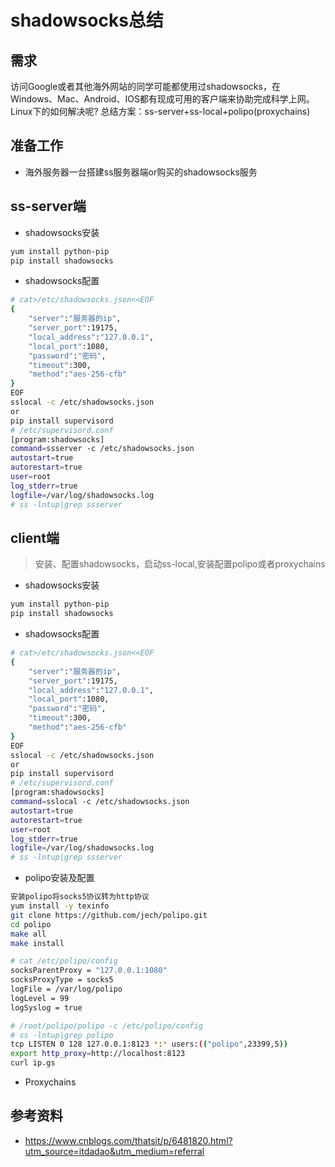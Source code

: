 # shadowsocks总结
## 需求
访问Google或者其他海外网站的同学可能都使用过shadowsocks，在Windows、Mac、Android、IOS都有现成可用的客户端来协助完成科学上网。
Linux下的如何解决呢?
总结方案：ss-server+ss-local+polipo(proxychains)
## 准备工作
- 海外服务器一台搭建ss服务器端or购买的shadowsocks服务

## ss-server端
- shadowsocks安装
``` bash
yum install python-pip
pip install shadowsocks
```
- shadowsocks配置
``` bash
# cat>/etc/shadowsocks.json<<EOF
{
    "server":"服务器的ip",
    "server_port":19175,
    "local_address":"127.0.0.1",
    "local_port":1080,
    "password":"密码",
    "timeout":300,
    "method":"aes-256-cfb"
}
EOF
sslocal -c /etc/shadowsocks.json
or
pip install supervisord
# /etc/supervisord.conf
[program:shadowsocks]
command=ssserver -c /etc/shadowsocks.json
autostart=true
autorestart=true
user=root
log_stderr=true
logfile=/var/log/shadowsocks.log
# ss -lntup|grep ssserver
```
## client端
> 安装、配置shadowsocks，启动ss-local,安装配置polipo或者proxychains

- shadowsocks安装
``` bash
yum install python-pip
pip install shadowsocks
```
- shadowsocks配置
``` bash
# cat>/etc/shadowsocks.json<<EOF
{
    "server":"服务器的ip",
    "server_port":19175,
    "local_address":"127.0.0.1",
    "local_port":1080,
    "password":"密码",
    "timeout":300,
    "method":"aes-256-cfb"
}
EOF
sslocal -c /etc/shadowsocks.json
or
pip install supervisord
# /etc/supervisord.conf
[program:shadowsocks]
command=sslocal -c /etc/shadowsocks.json
autostart=true
autorestart=true
user=root
log_stderr=true
logfile=/var/log/shadowsocks.log
# ss -lntup|grep ssserver
```
- polipo安装及配置
``` bash
安装polipo将socks5协议转为http协议
yum install -y texinfo
git clone https://github.com/jech/polipo.git
cd polipo
make all
make install

# cat /etc/polipo/config
socksParentProxy = "127.0.0.1:1080"
socksProxyType = socks5
logFile = /var/log/polipo
logLevel = 99
logSyslog = true

# /root/polipo/polipo -c /etc/polipo/config
# ss -lntup|grep polipo
tcp LISTEN 0 128 127.0.0.1:8123 *:* users:(("polipo",23399,5))
export http_proxy=http://localhost:8123
curl ip.gs
```
- Proxychains

## 参考资料
- https://www.cnblogs.com/thatsit/p/6481820.html?utm_source=itdadao&utm_medium=referral
